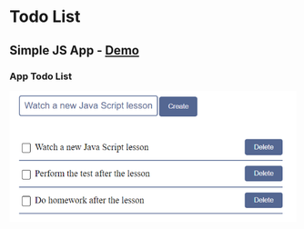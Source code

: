 # Todo List

## Simple JS App - [Demo](https://mve-todo-list-js.vercel.app/)

### App Todo List

![TodoList](screenshot/todolist.png 'Todo list')
